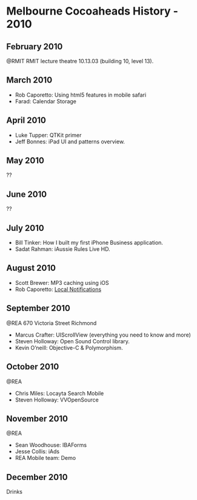 # Melbourne Cocoaheads History - 2010

## February 2010

@RMIT RMIT lecture theatre 10.13.03 (building 10, level 13). 

## March 2010

- Rob Caporetto: Using html5 features in mobile safari
- Farad:  Calendar Storage

## April 2010

- Luke Tupper: QTKit primer
- Jeff Bonnes: iPad UI and patterns overview.

## May 2010

??

## June 2010

??

## July 2010

- Bill Tinker: How I built my first iPhone Business application.
- Sadat Rahman: iAussie Rules Live HD.

## August 2010

- Scott Brewer: MP3 caching using iOS
- Rob Caporetto: [Local Notifications](http://www.slideshare.net/rob_c/local-notifications-melbourne-cocoaheads-aug-10)


## September 2010

@REA 670 Victoria Street Richmond

- Marcus Crafter: UIScrollView (everything you need to know and more)
- Steven Holloway: Open Sound Control library.
- Kevin O’neill: Objective-C & Polymorphism.

## October 2010
    
@REA

- Chris Miles: Locayta Search Mobile
- Steven Holloway: VVOpenSource

## November 2010

@REA

- Sean Woodhouse: IBAForms
- Jesse Collis: iAds
- REA Mobile team: Demo

## December 2010

Drinks
